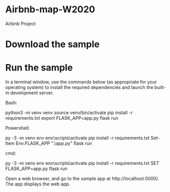 # Airbnb-map-W2020
Airbnb Project

# Download the sample

# Run the sample
In a terminal window, use the commands below (as appropriate for your operating system) to install the required dependencies and launch the built-in development server.

Bash:

python3 -m venv venv
source venv/bin/activate
pip install -r requirements.txt
export FLASK_APP=app.py
flask run


Powershell:

py -3 -m venv env
env\scripts\activate
pip install -r requirements.txt
Set-Item Env:FLASK_APP ".\app.py"
flask run


cmd:

py -3 -m venv env
env\scripts\activate
pip install -r requirements.txt
SET FLASK_APP=app.py
flask run




Open a web browser, and go to the sample app at http://localhost:5000/. The app displays the web app.
